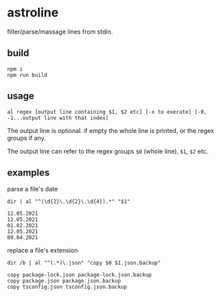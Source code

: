# astroline

filter/parse/massage lines from stdin.

## build
```
npm i
npm run build
```

## usage
```
al regex [output line containing $1, $2 etc] [-x to execute] [-0, -1...output line with that index]
```

The output line is optional. if empty the whole line is printed, or the regex groups if any.

The output line can refer to the regex groups `$0` (whole line), `$1`, `$2` etc.

## examples

parse a file's date
```
dir | al "^(\d{2}\.\d{2}\.\d{4}).*" "$1"

12.05.2021
12.05.2021
01.02.2021
12.05.2021
09.04.2021
```

replace a file's extension
```
dir /b | al "^(.*)\.json" "copy $0 $1.json.backup"

copy package-lock.json package-lock.json.backup
copy package.json package.json.backup
copy tsconfig.json tsconfig.json.backup
```
